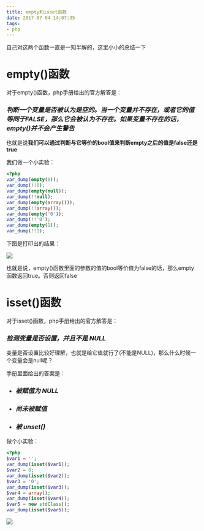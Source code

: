 ```yaml
---
title: empty和isset函数
date: 2017-07-04 14:07:35
tags:
- php
---
```


自己对这两个函数一直是一知半解的，这里小小的总结一下

# empty()函数

对于empty()函数，php手册给出的官方解答是：

### ***判断一个变量是否被认为是空的。当一个变量并不存在，或者它的值等同于FALSE，那么它会被认为不存在。如果变量不存在的话，empty()并不会产生警告***

也就是说**我们可以通过判断与它等价的bool值来判断empty之后的值是false还是true**

我们做一个小实验：

```php
<?php
var_dump(empty(0));
var_dump(!!0);
var_dump(empty(null));
var_dump(!!null);
var_dump(empty(array()));
var_dump(!!array());
var_dump(empty('0'));
var_dump(!!'0');
var_dump(empty(1));
var_dump(!!1);
```

下图是打印出的结果：

![](http://oklbfi1yj.bkt.clouddn.com/hexo/6.PNG)

也就是说，empty()函数里面的参数的值的bool等价值为false的话，那么empty函数返回true。否则返回false

# isset()函数

对于isset()函数，php手册给出的官方解答是：

### ***检测变量是否设置，并且不是 NULL***

变量是否设置比较好理解，也就是给它值就行了(不能是NULL)，那么什么时候一个变量会是null呢？

手册里面给出的答案是：

- ### ***被赋值为 NULL***

- ### ***尚未被赋值***

- ### ***被 unset()***

做个小实验：

```php
<?php
$var1 = '';
var_dump(isset($var1));
$var2 = 0;
var_dump(isset($var2));
$var3 = '0';
var_dump(isset($var3));
$var4 = array();
var_dump(isset($var4));
$var5 = new stdClass();
var_dump(isset($var5));
```

![](http://oklbfi1yj.bkt.clouddn.com/hexo/7.PNG)



